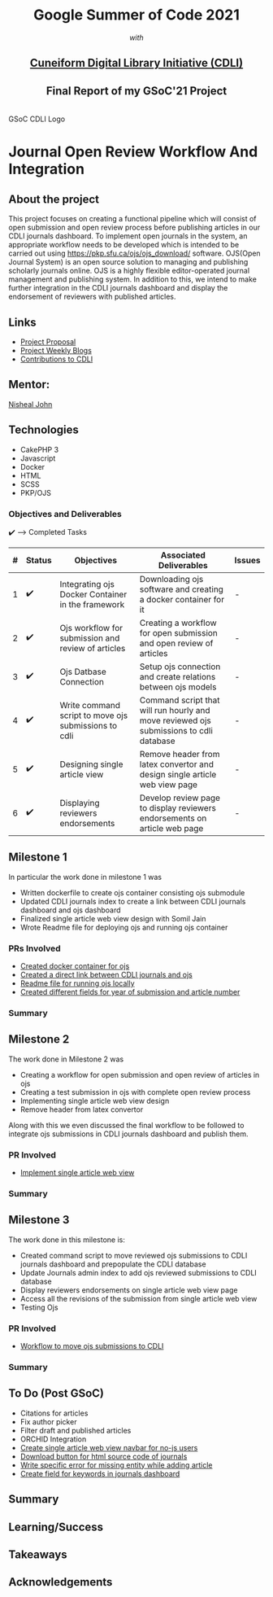 <h1 align="center" > Google Summer of Code 2021 </h1>
<p align="center"><i>with</i> </p>
<h2 align="center"><a href="https://summerofcode.withgoogle.com/organizations/4724093699489792/">Cuneiform Digital Library Initiative (CDLI)</a></h2>
<h2 align="center"> Final Report of my GSoC'21 Project </h2>

<br/>
GSoC CDLI Logo

<h1> Journal Open Review Workflow And Integration </h1>

## About the project

This project focuses on creating a functional pipeline which will consist of open submission and open review process before publishing articles in our CDLI journals dashboard. To implement  open journals in the system,  an appropriate workflow needs to be developed which is intended to be carried out using https://pkp.sfu.ca/ojs/ojs_download/ software. OJS(Open Journal System) is an open source solution to managing and publishing scholarly journals online. OJS is a highly flexible editor-operated journal management and publishing system. In addition to this, we intend to make further integration in the CDLI journals dashboard and display the endorsement of reviewers with published articles.

## Links

- [Project Proposal](https://docs.google.com/document/d/1Bq1Be4UYaF08vBwasERpx2kiWuiVPWdkSEHBM-owUx4/edit#heading=h.rti1bbjk8idf)
- [Project Weekly Blogs](https://cdli-gh.github.io/blog/gsoc21/journalsOpenReviewWorkflowAndIntegration/index)
- [Contributions to CDLI](https://gitlab.com/cdli/framework/-/merge_requests?scope=all&utf8=%E2%9C%93&state=all&author_username=apoorva1509)

## Mentor: 
<a href='mailto:nisheal.work@gmail.com'>Nisheal John</a>

## Technologies

- CakePHP 3
- Javascript
- Docker
- HTML
- SCSS
- PKP/OJS

### Objectives and Deliverables

:heavy_check_mark: --> Completed Tasks

| \# | Status  | Objectives                    | Associated Deliverables         | Issues |
| --- | --- | ----------------------------- | ---------------------------------------------- | ---- |
| 1 | :heavy_check_mark: | Integrating ojs Docker Container in the framework | Downloading ojs software and creating a docker container for it | - |
| 2 | :heavy_check_mark:| Ojs workflow for submission and review of articles | Creating a workflow for open submission and open review of articles | - | 
| 3 | :heavy_check_mark:  |  Ojs Datbase Connection | Setup ojs connection and create relations between ojs models | - |
| 4 |  :heavy_check_mark: | Write command script to move ojs submissions to cdli | Command script that will run hourly and move reviewed ojs submissions to cdli database  | -  | 
| 5 |  :heavy_check_mark: | Designing single article view | Remove header from latex convertor and design single article web view page |  - |
| 6 | :heavy_check_mark: |Displaying reviewers endorsements | Develop review page to display reviewers endorsements on article web page | - |

## Milestone 1 

In particular the work done in milestone 1 was

- Written dockerfile to create ojs container consisting ojs submodule
- Updated CDLI journals index to create a link between CDLI journals dashboard and ojs dashboard
- Finalized single article web view design with Somil Jain
- Wrote Readme file for deploying ojs and running ojs container

### PRs Involved

- [Created docker container for ojs](https://gitlab.com/cdli/framework/-/merge_requests/313)
- [Created a direct link between CDLI journals and ojs](https://gitlab.com/cdli/framework/-/merge_requests/599)
- [Readme file for running ojs locally ](https://gitlab.com/cdli/framework/-/merge_requests/348)
- [Created different fields for year of submission and article number ](https://gitlab.com/cdli/framework/-/merge_requests/291)

### Summary

## Milestone 2

The work done in Milestone 2 was

- Creating a workflow for open submission and open review of articles in ojs
- Creating a test submission in ojs with complete open review process
- Implementing single article web view design 
- Remove header from latex convertor

Along with this we even discussed the final workflow to be followed to integrate ojs submissions in CDLI journals dashboard and publish them.

### PR Involved

- [Implement single article web view ](https://gitlab.com/cdli/framework/-/merge_requests/368)

### Summary


## Milestone 3

The work done in this milestone is:

- Created command script to move reviewed ojs submissions to CDLI journals dashboard and prepopulate the CDLI database
- Update Journals admin index to add ojs reviewed submissions to CDLI database
- Display reviewers endorsements on single article web view page
- Access all the revisions of the submission from single article web view
- Testing Ojs

### PR Involved

- [Workflow to move ojs submissions to CDLI](https://gitlab.com/cdli/framework/-/merge_requests/374)

### Summary


## To Do (Post GSoC)

- Citations for articles
- Fix author picker
- Filter draft and published articles
- ORCHID Integration
- [Create single article web view navbar for no-js users](https://gitlab.com/cdli/framework/-/issues/682)
- [Download button for html source code of journals](https://gitlab.com/cdli/framework/-/issues/662)
- [Write specific error for missing entity while adding article](https://gitlab.com/cdli/framework/-/issues/683) 
- [Create field for keywords in journals dashboard](https://gitlab.com/cdli/framework/-/issues/626)

## Summary

## Learning/Success

## Takeaways

## Acknowledgements
